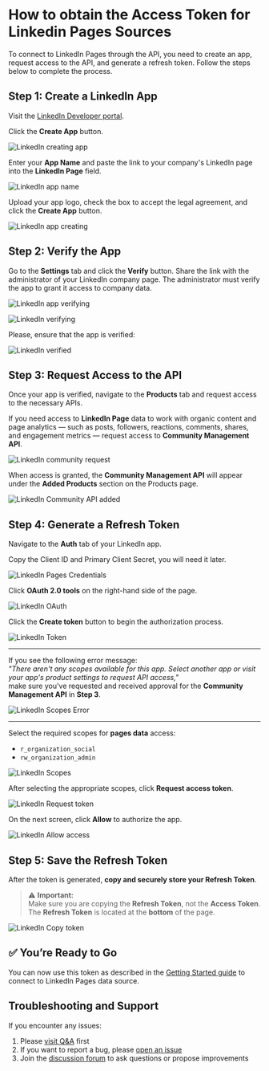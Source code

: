# How to obtain the Access Token for Linkedin Pages Sources

To connect to LinkedIn Pages through the API, you need to create an app, request access to the API, and generate a refresh token. Follow the steps below to complete the process.

## Step 1: Create a LinkedIn App

Visit the [LinkedIn Developer portal](https://developer.linkedin.com/).

Click the **Create App** button.

![LinkedIn creating app](res/linkedin_createapp.png)

Enter your **App Name** and paste the link to your company's LinkedIn page into the **LinkedIn Page** field.  

 ![LinkedIn app name](res/linkedin_appname.png)

Upload your app logo, check the box to accept the legal agreement, and click the **Create App** button.  

 ![LinkedIn app creating](res/linkedin_create.png)

## Step 2: Verify the App

Go to the **Settings** tab and click the **Verify** button. Share the link with the administrator of your LinkedIn company page. The administrator must verify the app to grant it access to company data.  

 ![LinkedIn app verifying](res/linkedin_verify.png)

 ![LinkedIn verifying](res/linkedin_verify_process.png)

 Please, ensure that the app is verified:

 ![LinkedIn verified](res/linkedin_verified.png)

## Step 3: Request Access to the API

Once your app is verified, navigate to the **Products** tab and request access to the necessary APIs.

If you need access to **LinkedIn Page** data to work with organic content and page analytics — such as posts, followers, reactions, comments, shares, and engagement metrics — request access to **Community Management API**.

![LinkedIn community request](res/linkedin_community.png)

When access is granted, the **Community Management API** will appear under the **Added Products** section on the Products page.

![LinkedIn Community API added](res/linkedin_management.png)

## Step 4: Generate a Refresh Token

Navigate to the **Auth** tab of your LinkedIn app.

Copy the Client ID and Primary Client Secret, you will need it later.

![LinkedIn Pages Credentials](res/linkedin_clientsecret.png)

Click **OAuth 2.0 tools** on the right-hand side of the page.

![LinkedIn OAuth](res/linkedin_pages_oauth.png)

Click the **Create token** button to begin the authorization process.

![LinkedIn Token](res/linkedin_createtoken.png)

---

If you see the following error message:  
_"There aren't any scopes available for this app. Select another app or visit your app's product settings to request API access,"_  
make sure you've requested and received approval for the **Community Management API** in **Step 3**.

![LinkedIn Scopes Error](res/linkedin_error.png)

---

Select the required scopes for **pages data** access:

- `r_organization_social`  
- `rw_organization_admin`  

![LinkedIn Scopes](res/linkedin_pages_scope.png)

After selecting the appropriate scopes, click **Request access token**.

![LinkedIn Request token](res/linkedin_requesttoken.png)

On the next screen, click **Allow** to authorize the app.

![LinkedIn Allow access](res/linkedin_pages_allow.png)

## Step 5: Save the Refresh Token

After the token is generated, **copy and securely store your Refresh Token**.

> ⚠️ **Important:**  
> Make sure you are copying the **Refresh Token**, not the **Access Token**.  
> The **Refresh Token** is located at the **bottom** of the page.

![LinkedIn Copy token](res/linkedin_pages_copytoken.png)

## ✅ You’re Ready to Go

You can now use this token as described in the [Getting Started guide](GETTING_STARTED.md) to connect to LinkedIn Pages data source.

## Troubleshooting and Support

If you encounter any issues:

1. Please [visit Q&A](https://github.com/OWOX/owox-data-marts/discussions/categories/q-a) first
2. If you want to report a bug, please [open an issue](https://github.com/OWOX/owox-data-marts/issues)
3. Join the [discussion forum](https://github.com/OWOX/owox-data-marts/discussions) to ask questions or propose improvements
